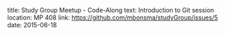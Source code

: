 title: Study Group Meetup - Code-Along
text: Introduction to Git session
location: MP 408
link: https://github.com/mbonsma/studyGroup/issues/5
date: 2015-06-18
